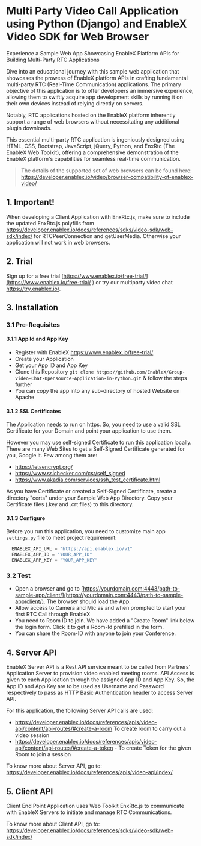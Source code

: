 # Multi Party Video Call Application using Python (Django) and EnableX Video SDK for Web Browser

Experience a Sample Web App Showcasing EnableX Platform APIs for Building Multi-Party RTC Applications

Dive into an educational journey with this sample web application that showcases the prowess of EnableX platform APIs in crafting fundamental multi-party RTC (Real-Time Communication) applications. The primary objective of this application is to offer developers an immersive experience, allowing them to swiftly acquire app development skills by running it on their own devices instead of relying directly on servers.

Notably, RTC applications hosted on the EnableX platform inherently support a range of web browsers without necessitating any additional plugin downloads. 

This essential multi-party RTC application is ingeniously designed using HTML, CSS, Bootstrap, JavaScript, jQuery, Python, and EnxRtc (The EnableX Web Toolkit), offering a comprehensive demonstration of the EnableX platform's capabilities for seamless real-time communication.

> The details of the supported set of web browsers can be found here:
> https://developer.enablex.io/video/browser-compatibility-of-enablex-video/


## 1. Important!

When developing a Client Application with EnxRtc.js, make sure to include the updated EnxRtc.js polyfills from https://developer.enablex.io/docs/references/sdks/video-sdk/web-sdk/index/ for RTCPeerConnection and getUserMedia. Otherwise your application will not work in web browsers.


## 2. Trial

Sign up for a free trial [https://www.enablex.io/free-trial/](https://www.enablex.io/free-trial/ ) or try our multiparty video chat https://try.enablex.io/.


## 3. Installation

### 3.1 Pre-Requisites

#### 3.1.1 App Id and App Key

* Register with EnableX [https://www.enablex.io/free-trial/ ](https://www.enablex.io/free-trial/ )
* Create your Application
* Get your App ID and App Key
* Clone this Repository `git clone https://github.com/EnableX/Group-Video-Chat-Opensource-Application-in-Python.git` & follow the steps further 
* You can copy the app into any sub-directory of hosted Website on Apache

#### 3.1.2 SSL Certificates

The Application needs to run on https. So, you need to use a valid SSL Certificate for your Domain and point your application to use them. 

However you may use self-signed Certificate to run this application locally. There are many Web Sites to get a Self-Signed Certificate generated for you, Google it. Few among them are:

* https://letsencrypt.org/
* https://www.sslchecker.com/csr/self_signed
* https://www.akadia.com/services/ssh_test_certificate.html  

As you have Certificate or created a Self-Signed Certificate, create a directory "certs" under your Sample Web App Directory. Copy your Certificate files (.key and .crt files)  to this directory.

#### 3.1.3 Configure

Before you run this application, you need to customize  main app `settings.py` file to meet project requirement:

```python
  ENABLEX_API_URL = "https://api.enablex.io/v1"
  ENABLEX_APP_ID = "YOUR_APP_ID"
  ENABLEX_APP_KEY = "YOUR_APP_KEY"
```

### 3.2 Test

* Open a browser and go to [https://yourdomain.com:4443/path-to-sample-app/client/](https://yourdomain.com:4443/path-to-sample-app/client/). The browser should load the App. 
* Allow access to Camera and Mic as and when prompted to start your first RTC Call through EnableX
* You need to Room ID to join. We have added a "Create Room" link below the login form. Click it to get a Room-Id prefilled in the form. 
* You can share the Room-ID with anyone to join your Conference.


## 4. Server API

EnableX Server API is a Rest API service meant to be called from Partners' Application Server to provision video enabled
meeting rooms. API Access is given to each Application through the assigned App ID and App Key. So, the App ID and App Key
are to be used as Username and Password respectively to pass as HTTP Basic Authentication header to access Server API.

For this application, the following Server API calls are used:
* https://developer.enablex.io/docs/references/apis/video-api/content/api-routes/#create-a-room To create room to carry out a video session
* https://developer.enablex.io/docs/references/apis/video-api/content/api-routes/#create-a-token - To create Token for the given Room to join a session

To know more about Server API, go to:
https://developer.enablex.io/docs/references/apis/video-api/index/

## 5. Client API

Client End Point Application uses Web Toolkit EnxRtc.js to communicate with EnableX Servers to initiate and manage RTC Communications.

To know more about Client API, go to:
https://developer.enablex.io/docs/references/sdks/video-sdk/web-sdk/index/
